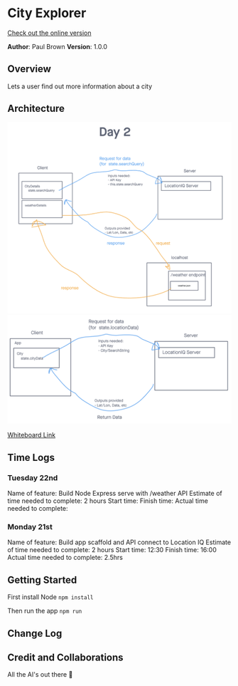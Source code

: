 # City Explorer

[Check out the online version](q-city-explorer.netlify.app)

**Author**: Paul Brown
**Version**: 1.0.0

## Overview
Lets a user find out more information about a city

## Architecture
![Day 7 Architecture](./public/architecture.day7.png)
![Day 6 Architecture](./public/architecture.day6.png)

[Whiteboard Link](https://projects.invisionapp.com/freehand/document/Kv8Eoqf3X)

## Time Logs

### Tuesday 22nd
Name of feature: Build Node Express serve with /weather API
Estimate of time needed to complete: 2 hours
Start time: 
Finish time: 
Actual time needed to complete: 


### Monday 21st
Name of feature: Build app scaffold and API connect to Location IQ
Estimate of time needed to complete: 2 hours
Start time: 12:30
Finish time: 16:00
Actual time needed to complete: 2.5hrs


## Getting Started
<!-- What are the steps that a user must take in order to build this app on their own machine and get it running? -->
First install Node
`npm install`

Then run the app
`npm run`






## Change Log
<!-- Use this area to document the iterative changes made to your application as each feature is successfully implemented. Use time stamps. Here's an example:

01-01-2001 4:59pm - Application now has a fully-functional express server, with a GET route for the location resource. -->

## Credit and Collaborations

All the AI's out there 👊